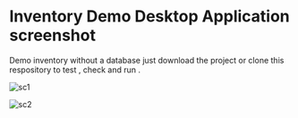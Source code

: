 # Inventory Demo Desktop Application screenshot
Demo inventory without a database just download the project or clone this respository to test , check and run .



![sc1](https://user-images.githubusercontent.com/35813537/54225711-8440f980-44b9-11e9-95c2-b72e795a3c2d.PNG)

![sc2](https://user-images.githubusercontent.com/35813537/54225709-83a86300-44b9-11e9-97c1-9c7e384789d6.PNG)
